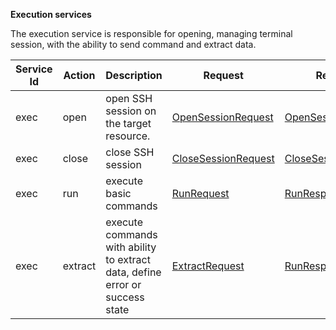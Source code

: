 **Execution services**

The execution service is responsible for opening, managing terminal session, with the ability to send command and extract data.

| Service Id | Action | Description | Request | Response |
| --- | --- | --- | --- | --- |
| exec | open | open SSH session on the target resource. | [OpenSessionRequest](service_contract.go) | [OpenSessionResponse](service_contract.go) |
| exec | close | close SSH session | [CloseSessionRequest](service_contract.go) | [CloseSessionResponse](service_contract.go) |
| exec | run | execute basic commands | [RunRequest](service_contract.go) | [RunResponse](service_contract.go) |
| exec | extract | execute commands with ability to extract data, define error or success state | [ExtractRequest](service_contract.go) | [RunResponse](service_contract.go) |
